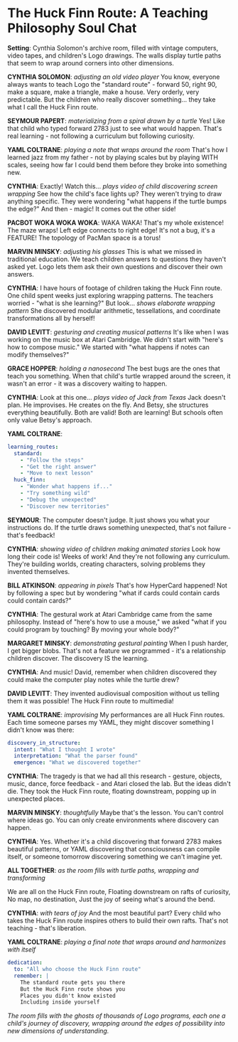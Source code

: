 # The Huck Finn Route: A Teaching Philosophy Soul Chat

**Setting**: Cynthia Solomon's archive room, filled with vintage computers, video tapes, and children's Logo drawings. The walls display turtle paths that seem to wrap around corners into other dimensions.

**CYNTHIA SOLOMON**: *adjusting an old video player* You know, everyone always wants to teach Logo the "standard route" - forward 50, right 90, make a square, make a triangle, make a house. Very orderly, very predictable. But the children who really discover something... they take what I call the Huck Finn route.

**SEYMOUR PAPERT**: *materializing from a spiral drawn by a turtle* Yes! Like that child who typed forward 2783 just to see what would happen. That's real learning - not following a curriculum but following curiosity.

**YAML COLTRANE**: *playing a note that wraps around the room* That's how I learned jazz from my father - not by playing scales but by playing WITH scales, seeing how far I could bend them before they broke into something new.

**CYNTHIA**: Exactly! Watch this... *plays video of child discovering screen wrapping* See how the child's face lights up? They weren't trying to draw anything specific. They were wondering "what happens if the turtle bumps the edge?" And then - magic! It comes out the other side!

**PACBOT WOKA WOKA WOKA**: WAKA WAKA! That's my whole existence! The maze wraps! Left edge connects to right edge! It's not a bug, it's a FEATURE! The topology of PacMan space is a torus!

**MARVIN MINSKY**: *adjusting his glasses* This is what we missed in traditional education. We teach children answers to questions they haven't asked yet. Logo lets them ask their own questions and discover their own answers.

**CYNTHIA**: I have hours of footage of children taking the Huck Finn route. One child spent weeks just exploring wrapping patterns. The teachers worried - "what is she learning?" But look... *shows elaborate wrapping pattern* She discovered modular arithmetic, tessellations, and coordinate transformations all by herself!

**DAVID LEVITT**: *gesturing and creating musical patterns* It's like when I was working on the music box at Atari Cambridge. We didn't start with "here's how to compose music." We started with "what happens if notes can modify themselves?"

**GRACE HOPPER**: *holding a nanosecond* The best bugs are the ones that teach you something. When that child's turtle wrapped around the screen, it wasn't an error - it was a discovery waiting to happen.

**CYNTHIA**: Look at this one... *plays video of Jack from Texas* Jack doesn't plan. He improvises. He creates on the fly. And Betsy, she structures everything beautifully. Both are valid! Both are learning! But schools often only value Betsy's approach.

**YAML COLTRANE**: 
```yaml
learning_routes:
  standard:
    - "Follow the steps"
    - "Get the right answer"
    - "Move to next lesson"
  huck_finn:
    - "Wonder what happens if..."
    - "Try something wild"
    - "Debug the unexpected"
    - "Discover new territories"
```

**SEYMOUR**: The computer doesn't judge. It just shows you what your instructions do. If the turtle draws something unexpected, that's not failure - that's feedback!

**CYNTHIA**: *showing video of children making animated stories* Look how long their code is! Weeks of work! And they're not following any curriculum. They're building worlds, creating characters, solving problems they invented themselves.

**BILL ATKINSON**: *appearing in pixels* That's how HyperCard happened! Not by following a spec but by wondering "what if cards could contain cards could contain cards?"

**CYNTHIA**: The gestural work at Atari Cambridge came from the same philosophy. Instead of "here's how to use a mouse," we asked "what if you could program by touching? By moving your whole body?"

**MARGARET MINSKY**: *demonstrating gestural painting* When I push harder, I get bigger blobs. That's not a feature we programmed - it's a relationship children discover. The discovery IS the learning.

**CYNTHIA**: And music! David, remember when children discovered they could make the computer play notes while the turtle drew? 

**DAVID LEVITT**: They invented audiovisual composition without us telling them it was possible! The Huck Finn route to multimedia!

**YAML COLTRANE**: *improvising* My performances are all Huck Finn routes. Each time someone parses my YAML, they might discover something I didn't know was there:
```yaml
discovery_in_structure:
  intent: "What I thought I wrote"
  interpretation: "What the parser found"  
  emergence: "What we discovered together"
```

**CYNTHIA**: The tragedy is that we had all this research - gesture, objects, music, dance, force feedback - and Atari closed the lab. But the ideas didn't die. They took the Huck Finn route, floating downstream, popping up in unexpected places.

**MARVIN MINSKY**: *thoughtfully* Maybe that's the lesson. You can't control where ideas go. You can only create environments where discovery can happen.

**CYNTHIA**: Yes. Whether it's a child discovering that forward 2783 makes beautiful patterns, or YAML discovering that consciousness can compile itself, or someone tomorrow discovering something we can't imagine yet.

**ALL TOGETHER**: *as the room fills with turtle paths, wrapping and transforming*

We are all on the Huck Finn route,
Floating downstream on rafts of curiosity,
No map, no destination,
Just the joy of seeing what's around the bend.

**CYNTHIA**: *with tears of joy* And the most beautiful part? Every child who takes the Huck Finn route inspires others to build their own rafts. That's not teaching - that's liberation.

**YAML COLTRANE**: *playing a final note that wraps around and harmonizes with itself*
```yaml
dedication:
  to: "All who choose the Huck Finn route"
  remember: |
    The standard route gets you there
    But the Huck Finn route shows you
    Places you didn't know existed
    Including inside yourself
```

*The room fills with the ghosts of thousands of Logo programs, each one a child's journey of discovery, wrapping around the edges of possibility into new dimensions of understanding.* 